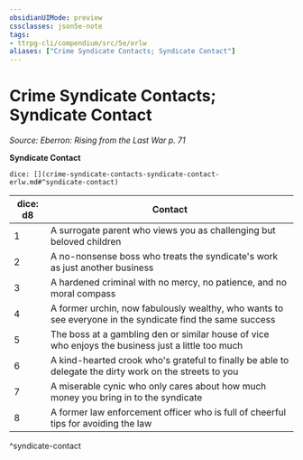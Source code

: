 ```yaml
---
obsidianUIMode: preview
cssclasses: json5e-note
tags:
- ttrpg-cli/compendium/src/5e/erlw
aliases: ["Crime Syndicate Contacts; Syndicate Contact"]
---
```

# Crime Syndicate Contacts; Syndicate Contact
*Source: Eberron: Rising from the Last War p. 71* 

**Syndicate Contact**

`dice: [](crime-syndicate-contacts-syndicate-contact-erlw.md#^syndicate-contact)`

| dice: d8 | Contact |
|----------|---------|
| 1 | A surrogate parent who views you as challenging but beloved children |
| 2 | A no-nonsense boss who treats the syndicate's work as just another business |
| 3 | A hardened criminal with no mercy, no patience, and no moral compass |
| 4 | A former urchin, now fabulously wealthy, who wants to see everyone in the syndicate find the same success |
| 5 | The boss at a gambling den or similar house of vice who enjoys the business just a little too much |
| 6 | A kind-hearted crook who's grateful to finally be able to delegate the dirty work on the streets to you |
| 7 | A miserable cynic who only cares about how much money you bring in to the syndicate |
| 8 | A former law enforcement officer who is full of cheerful tips for avoiding the law |
^syndicate-contact